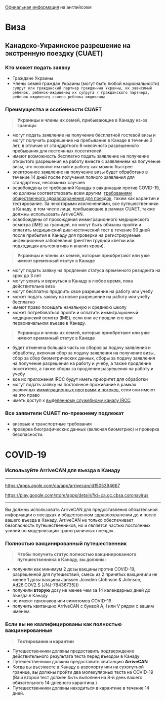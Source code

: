 [Офииальная информация](https://www.canada.ca/en/immigration-refugees-citizenship/news/2022/03/canada-ukraine-authorization-for-emergency-travel.html) на английсокм
# Виза
## Канадско-Украинское разрешение на экстренную поездку (CUAET)
###  Кто может подать заявку
* Граждане Украины
* Члены семей граждан Украины (могут быть любой национальности)
` супруг или гражданский партнер гражданина Украины, их зависимый ребенок, ребенок-иждивенец их супруга / гражданского партнера, ребенок-иждивенец своего ребенка-иждивенца`
### Преимущества и особенности CUAET
>  **Украинцы и члены их семей, прибывающие в Канаду из-за границы**
* могут подать заявление на получение бесплатной гостевой визы и могут получить разрешение на пребывание в Канаде в течение 3 лет, в отличие от стандартного 6-месячного разрешенного пребывания для постоянных посетителей
* имеют возможность бесплатно подать заявление на получение открытого разрешения на работу вместе с заявлением на получение визы, что позволит им найти работу как можно быстрее
* электронное заявление на получение визы будет обработано в течение 14 дней после получения полного заявления для стандартных, несложных случаев
* освобождены от требований Канады о вакцинации против COVID-19, но должны соответствовать всем другим  [требованиям общественного здравоохранения для поездок](https://travel.gc.ca/travel-covid), таким как карантин и тестирование. За некоторыми исключениями, все путешественники в Канаду, в том числе лица, прибывающие в рамках CUAET, также должны использовать ArriveCAN.
* освобождены от прохождения иммиграционного медицинского осмотра (IME) за границей, но могут быть обязаны пройти и оплатить медицинский диагностический тест в течение 90 дней после прибытия в Канаду для проверки на регистрируемые инфекционные заболевания (рентген грудной клетки или подходящая альтернатива и анализ крови).
> **Украинцы и члены их семей, которые приобретают или уже имеют временный статус в Канаде**
* могут подать заявку на продление статуса временного резидента на срок до 3 лет
* могут уехать и вернуться в Канаду в любое время, пока действительна виза
* могут бесплатно продлить свое разрешение на работу или учебу
* может подать заявку на новое разрешение на работу или учебу бесплатно
* имеют право посещать начальную и среднюю школу
* может потребоваться пройти и оплатить иммиграционный медицинский осмотр (IME), если они не прошли его при первоначальном въезде в Канаду.
> **Украинцы и члены их семей, которые приобретают или уже имеют временный статус в Канаде**
* будет отменена большая часть их сборов за подачу заявления и обработку, включая сбор за подачу заявления на получение визы, сбор за сбор биометрических данных, сборы за подачу заявления на получение разрешения на работу и учебу, а также продление посетителя, а также сборы за продление разрешения на работу и учебу
* все их приложения IRCC будут иметь приоритет для обработки
* могут подать заявку на постоянное проживание в рамках различных [иммиграционных программ и потоков](https://www.canada.ca/en/immigration-refugees-citizenship/services/immigrate-canada.html), если они имеют на это право
* иметь доступ к [выделенному служебному каналу IRCC](https://www.canada.ca/en/immigration-refugees-citizenship/services/immigrate-canada/ukraine-measures/contact.html).
### Все заявители CUAET по-прежнему подлежат
* визовые и транспортные требования
* проверка биографических данных (включая биометрию) и проверка безопасности.
# COVID-19
### Используйте ArriveCAN для въезда в Канаду
***
https://apps.apple.com/ca/app/arrivecan/id1505394667

https://play.google.com/store/apps/details?id=ca.gc.cbsa.coronavirus
***
Вы должны использовать ArriveCAN для предоставления обязательной информации о поездках и общественном здравоохранении до и после вашего въезда в Канаду. ArriveCAN не только обеспечивает безопасность путешественников, но и является частью постоянных усилий по модернизации трансграничных поездок.
### Полностью вакцинированный путешественник
> **Чтобы получить статус полностью вакцинированного путешественника в Канаду, вы должны:**
* получили как минимум 2 дозы вакцины против COVID-19, разрешенной для путешествий, смесь из 2 принятых вакцин(или не менее 1 дозы вакцины Janssen Jcovden (Johnson & Johnson, Ad26.COV2.S (JNJ-78436735)))
* получили **вторую** дозу не менее чем за 14 календарных дней до въезда в Канаду
* не имеют признаков или симптомов COVID-19
* получить квитанцию ArriveCAN с буквой A, I или V рядом с вашим именем.
### Если вы не квалифицированы как полностью вакцинированные
> **Тестирование и карантин**
* Путешественники должны предоставить подтверждение действительного результата теста перед въездом в Канаду
* Путешественники должны предоставить квитанцию ****ArriveCAN****
* Когда вы въезжаете в Канаду в аэропорту или на сухопутной границе, вы должны пройти два молекулярных теста на COVID-19 (Ваш второй тест должен быть выполнен на 8-й день вашего обязательного 14-дневного карантина.)
* Путешественники должны находиться в карантине в течение 14 дней.